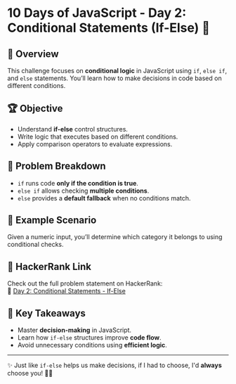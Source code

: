 # 10 Days of JavaScript - Day 2: Conditional Statements (If-Else) 🚀

## 📌 Overview

This challenge focuses on **conditional logic** in JavaScript using `if`, `else if`, and `else` statements. You’ll learn how to make decisions in code based on different conditions.

## 🏆 Objective

- Understand **if-else** control structures.
- Write logic that executes based on different conditions.
- Apply comparison operators to evaluate expressions.

## 📂 Problem Breakdown

- `if` runs code **only if the condition is true**.
- `else if` allows checking **multiple conditions**.
- `else` provides a **default fallback** when no conditions match.

## 📌 Example Scenario

Given a numeric input, you’ll determine which category it belongs to using conditional checks.

## 🔗 HackerRank Link

Check out the full problem statement on HackerRank:  
🔗 [Day 2: Conditional Statements - If-Else](https://www.hackerrank.com/domains/tutorials/10-days-of-javascript)

## 🎯 Key Takeaways

- Master **decision-making** in JavaScript.
- Learn how `if-else` structures improve **code flow**.
- Avoid unnecessary conditions using **efficient logic**.

---

✨ Just like `if-else` helps us make decisions, if I had to choose, I'd **always** choose you! 💖😊
